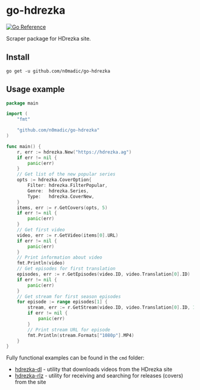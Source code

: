 # go-hdrezka
[![Go Reference](https://pkg.go.dev/badge/github.com/n0madic/go-hdrezka.svg)](https://pkg.go.dev/github.com/n0madic/go-hdrezka)

Scraper package for HDrezka site.

## Install

```
go get -u github.com/n0madic/go-hdrezka
```

## Usage example

```go
package main

import (
	"fmt"

	"github.com/n0madic/go-hdrezka"
)

func main() {
	r, err := hdrezka.New("https://hdrezka.ag")
	if err != nil {
		panic(err)
	}
	// Get list of the new popular series
	opts := hdrezka.CoverOption{
		Filter: hdrezka.FilterPopular,
		Genre:  hdrezka.Series,
		Type:   hdrezka.CoverNew,
	}
	items, err := r.GetCovers(opts, 5)
	if err != nil {
		panic(err)
	}
	// Get first video
	video, err := r.GetVideo(items[0].URL)
	if err != nil {
		panic(err)
	}
	// Print information about video
	fmt.Println(video)
	// Get episodes for first translation
	episodes, err := r.GetEpisodes(video.ID, video.Translation[0].ID)
	if err != nil {
		panic(err)
	}
	// Get stream for first season episodes
	for episode := range episodes[1] {
		stream, err := r.GetStream(video.ID, video.Translation[0].ID, 1, episode)
		if err != nil {
			panic(err)
		}
		// Print stream URL for episode
		fmt.Println(stream.Formats["1080p"].MP4)
	}
}
```

Fully functional examples can be found in the `cmd` folder:
* [hdrezka-dl](https://github.com/n0madic/go-hdrezka/tree/master/cmd/hdrezka-dl) - utility that downloads videos from the HDrezka site
* [hdrezka-rlz](https://github.com/n0madic/go-hdrezka/tree/master/cmd/hdrezka-rlz) - utility for receiving and searching for releases (covers) from the site
